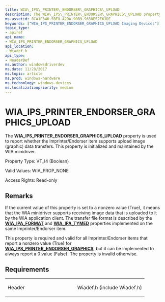 ```yaml
---
title: WIA\_IPS\_PRINTER\_ENDORSER\_GRAPHICS\_UPLOAD
description: The WIA\_IPS\_PRINTER\_ENDORSER\_GRAPHICS\_UPLOAD property is used to report whether the Imprinter/Endorser item supports upload image (graphic) data transfers. This property is initialized and maintained by the WIA minidriver.
ms.assetid: BCA1F340-5BF8-429A-90B9-9638E52E61DE
keywords: ["WIA_IPS_PRINTER_ENDORSER_GRAPHICS_UPLOAD Imaging Devices"]
topic_type:
- apiref
api_name:
- WIA_IPS_PRINTER_ENDORSER_GRAPHICS_UPLOAD
api_location:
- Wiadef.h
api_type:
- HeaderDef
ms.author: windowsdriverdev
ms.date: 11/28/2017
ms.topic: article
ms.prod: windows-hardware
ms.technology: windows-devices
ms.localizationpriority: medium
---
```


# WIA\_IPS\_PRINTER\_ENDORSER\_GRAPHICS\_UPLOAD


The **WIA\_IPS\_PRINTER\_ENDORSER\_GRAPHICS\_UPLOAD** property is used to report whether the Imprinter/Endorser item supports upload image (graphic) data transfers. This property is initialized and maintained by the WIA minidriver.




Property Type: VT\_I4 (Boolean)

Valid Values: WIA\_PROP\_NONE

Access Rights: Read-only

Remarks
-------

If the current value of this property is set to a nonzero value (True), it means that the WIA minidriver supports receiving image data that is uploaded to it by the WIA application client. The transfer file format is described by the [**WIA\_IPA\_FORMAT**](wia-ipa-format.md) and [**WIA\_IPA\_TYMED**](wia-ipa-tymed.md) properties implemented on the same Imprinter/Endorser item.

This property is required and valid for all Imprinter/Endorser items that report a nonzero value (True) for [**WIA\_IPS\_PRINTER\_ENDORSER\_GRAPHICS**](wia-ips-printer-endorser-graphics.md), but it can be implemented to always report a 0 value (False). The property is invalid otherwise.

Requirements
------------

<table>
<colgroup>
<col width="50%" />
<col width="50%" />
</colgroup>
<tbody>
<tr class="odd">
<td><p>Header</p></td>
<td>Wiadef.h (include Wiadef.h)</td>
</tr>
</tbody>
</table>

 

 





